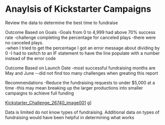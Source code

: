 # Anaylsis of Kickstarter Campaigns
Review the data to determine the best time to fundraise

Outcome Based on Goals
 -Goals from 0 to 4,999 had above 70% success rate
 -challenge completing the percentage for canceled plays
   -there were no canceled plays.  
     -when I tried to get the percentage I got an error message about dividing by 0
       -I had to switch to an IF statement to have the line populate with a number instead of the error code
       
 Outcome Based on Launch Date
  -most successful fundraising months are May and June
   --did not find too many challenges when greating this report
   
 Recommendations
  -Reduce the fundraising requests to under $5,000 at a time
    -this may mean breaking up the larger productions into smaller campaigns to achieve full funding
    
[Kickstarter_Challenge_26740_image001](https://user-images.githubusercontent.com/92495807/146666784-340d9904-9062-4a2b-a2b0-8afa8a4c7811.png)
g]

Data is limited do not know types of fundraising. 
Additional data on types of fundraising would have been helpful in determining what works
